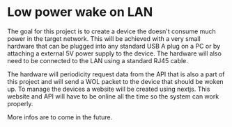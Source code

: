# Low power wake on LAN

The goal for this project is to create a device the doesn't consume much power in the target network. This will be achieved with a very small hardware that can be plugged into any standard USB A plug on a PC or by attaching a external 5V power supply to the device. The hardware will also need to be connected to the LAN using a standard RJ45 cable.

The hardware will periodicity request data from the API that is also a part of this project and will send a WOL packet to the device that should be woken up. To manage the devices a website will be created using nextjs. This website and API will have to be online all the time so the system can work properly. 

More infos are to come in the future.
